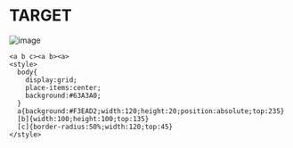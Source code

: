 # TARGET

![image](https://github.com/user-attachments/assets/60671521-9501-42a5-a9c7-4b95c6a6d705)

```
<a b c><a b><a>
<style>
  body{
    display:grid;
    place-items:center;
    background:#63A3A0;
  }
  a{background:#F3EAD2;width:120;height:20;position:absolute;top:235}
  [b]{width:100;height:100;top:135}
  [c]{border-radius:50%;width:120;top:45}
</style>
```
